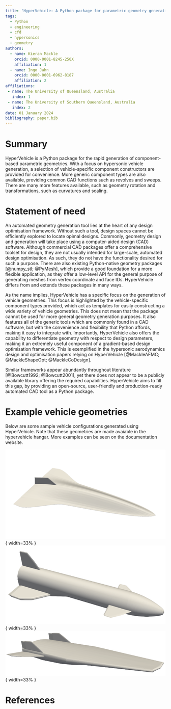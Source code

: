 ```yaml
---
title: 'HyperVehicle: A Python package for parametric geometry generation'
tags:
  - Python
  - engineering
  - cfd
  - hypersonics
  - geometry
authors:
  - name: Kieran Mackle
    orcid: 0000-0001-8245-250X
    affiliation: 1
  - name: Ingo Jahn
    orcid: 0000-0001-6962-8187
    affiliation: 2
affiliations:
 - name: The University of Queensland, Australia
   index: 1
 - name: The University of Southern Queensland, Australia
   index: 2
date: 01 January 2024
bibliography: paper.bib
---
```


# Summary

HyperVehicle is a Python package for the rapid generation of component-based parametric geometries.
With a focus on hypersonic vehicle generation, a selection of vehicle-specific component constructors are provided for convenience.
More generic component types are also available, providing common CAD functions such as revolves and sweeps.
There are many more features available, such as geometry rotation and transformations, such as curvatures and scaling.


# Statement of need

An automated geometry generation tool lies at the heart of any design optimisation framework.
Without such a tool, design spaces cannot be efficiently explored to locate opimal designs.
Commonly, geometry design and generation will take place using a computer-aided design (CAD) software.
Although commercial CAD packages offer a comprehensive toolset for design, they are not usually intended for large-scale, automated design optimisation.
As such, they do not have the functionality desired for such a purpose.
There are also existing Python-native geometry packages [@numpy_stl; @PyMesh], which provide a good foundation for a more flexible application, as they offer a low-level API for the general purpose of generating meshes from vertex coordinate and face IDs.
HyperVehicle differs from and extends these packages in many ways.


As the name implies, HyperVehicle has a specific focus on the generation of vehicle geometries.
This focus is highlighted by the vehicle-specific component types provided, which act as templates for easily constructing a wide variety of vehicle geometries.
This does not mean that the package cannot be used for more general geometry generation purposes.
It also features all of the generic tools which are commonly found in a CAD software, but with the convenience and flexibility that Python affords, making it easy to integrate with.
Importantly, HyperVehicle also offers the capability to differentiate geometry with respect to design parameters, making it an extremely useful component of a gradient-based design optimisation framework.
This is exemplified in the hypersonic aerodynamics design and optimisation 
papers relying on HyperVehicle [@MackleAFMC; @MackleShapeOpt; @MackleCoDesign].


Similar frameworks appear abundantly throughout literature [@Bowcutt1992; @Bowcutt2001], yet there does not appear to be a publicly available library offering the required capabilities.
HyperVehicle aims to fill this gap, by providing an open-source, user-friendly and production-ready automated CAD tool as a Python package.


# Example vehicle geometries
Below are some sample vehicle configurations generated using HyperVehicle.
Note that these geometries are made avaiable in the hypervehicle hangar.
More examples can be seen on the documentation website.

![Generic hypersonic waverider](images/waverider.png){ width=33% }
![DLR ReFEX](images/refex.png){ width=33% }
![NASA X43-A demonstrator](images/x43a.png){ width=33% }


# References
